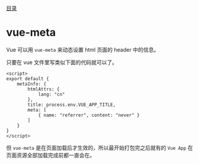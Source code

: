 [目录](./)
# vue-meta

Vue 可以用 `vue-meta` 来动态设置 html 页面的 header 中的信息。

只要在 vue 文件里写类似下面的代码就可以了。
```
<script>
export default {
	metaInfo: {
		htmlAttrs: {
			lang: "cn"
		},
		title: process.env.VUE_APP_TITLE,
		meta: [
			{ name: "referrer", content: "never" }
		]
	}
}
</script>
```

但  `vue-meta` 是在页面加载后才生效的，所以最开始打包完之后就有的 `Vue App` 在页面资源全部加载完成前都一直会在。